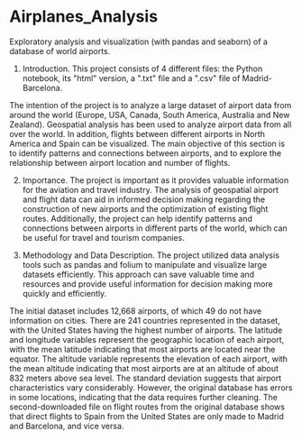 # Airplanes_Analysis
Exploratory analysis and visualization (with pandas and seaborn) of a database of world airports.


1. Introduction.
This project consists of 4 different files: the Python notebook, its "html" version, a ".txt" file and a ".csv" file of Madrid-Barcelona.

The intention of the project is to analyze a large dataset of airport data from around the world (Europe, USA, Canada, South America, Australia and New Zealand). Geospatial analysis has been used to analyze airport data from all over the world. In addition, flights between different airports in North America and Spain can be visualized. The main objective of this section is to identify patterns and connections between airports, and to explore the relationship between airport location and number of flights.

2. Importance.
The project is important as it provides valuable information for the aviation and travel industry. The analysis of geospatial airport and flight data can aid in informed decision making regarding the construction of new airports and the optimization of existing flight routes. Additionally, the project can help identify patterns and connections between airports in different parts of the world, which can be useful for travel and tourism companies.

3. Methodology and Data Description.
The project utilized data analysis tools such as pandas and folium to manipulate and visualize large datasets efficiently. This approach can save valuable time and resources and provide useful information for decision making more quickly and efficiently.

The initial dataset includes 12,668 airports, of which 49 do not have information on cities. There are 241 countries represented in the dataset, with the United States having the highest number of airports. The latitude and longitude variables represent the geographic location of each airport, with the mean latitude indicating that most airports are located near the equator. The altitude variable represents the elevation of each airport, with the mean altitude indicating that most airports are at an altitude of about 832 meters above sea level. The standard deviation suggests that airport characteristics vary considerably. However, the original database has errors in some locations, indicating that the data requires further cleaning. The second-downloaded file on flight routes from the original database shows that direct flights to Spain from the United States are only made to Madrid and Barcelona, and vice versa.
